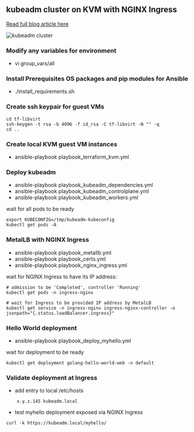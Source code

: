 ## kubeadm cluster on KVM with NGINX Ingress

[Read full blog article here](https://fabianlee.org/2022/05/25/kvm-kubeadm-cluster-on-kvm-using-ansible/)

![kubeadm cluster](https://github.com/fabianlee/kubeadm-cluster-kvm/raw/main/diagrams/kubeadm-3node.png)

### Modify any variables for environment
  * vi group_vars/all

### Install Prerequisites OS packages and pip modules for Ansible
  * ./install_requirements.sh

### Create ssh keypair for guest VMs
```
cd tf-libvirt
ssh-keygen -t rsa -b 4096 -f id_rsa -C tf-libvirt -N "" -q
cd ..
```

### Create local KVM guest VM instances
  * ansible-playbook playbook_terraform_kvm.yml

### Deploy kubeadm
  * ansible-playbook playbook_kubeadm_dependencies.yml
  * ansible-playbook playbook_kubeadm_controlplane.yml
  * ansible-playbook playbook_kubeadm_workers.yml

wait for all pods to be ready
```
export KUBECONFIG=/tmp/kubeadm-kubeconfig
kubectl get pods -A
```

### MetalLB with NGINX Ingress
  * ansible-playbook playbook_metallb.yml
  * ansible-playbook playbook_certs.yml
  * ansible-playbook playbook_nginx_ingress.yml 

wait for NGINX Ingress to have its IP address:
```
# admission to be 'Completed', controller 'Running'
kubectl get pods -n ingress-nginx

# wait for Ingress to be provided IP address by MetalLB
kubectl get service -n ingress-nginx ingress-nginx-controller -o jsonpath="{.status.loadBalancer.ingress}"
```

### Hello World deployment
  * ansible-playbook playbook_deploy_myhello.yml

wait for deployment to be ready
```
kubectl get deployment golang-hello-world-web -n default
```


### Validate deployment at Ingress
  * add entry to local /etc/hosts
```
    x.y.z.145 kubeadm.local
```

  * test myhello deployment exposed via NGINX Ingress
```
curl -k https://kubeadm.local/myhello/
```
